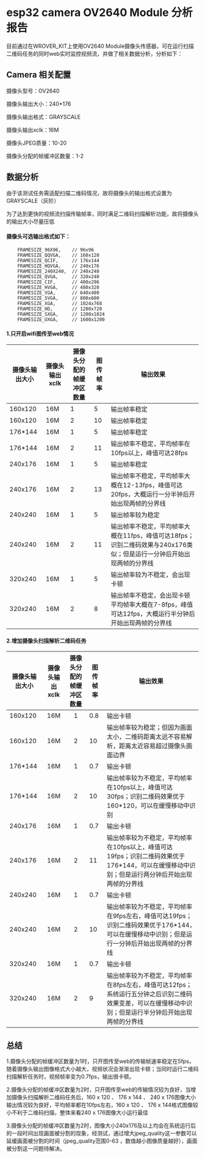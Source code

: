 # esp32 camera OV2640 Module 分析报告

目前通过在WROVER_KIT上使用OV2640 Module摄像头传感器，可在运行扫描二维码任务的同时web实时监控视频流，并做了相关数据分析，分析如下：

## Camera 相关配置

摄像头型号：OV2640

摄像头输出大小：240*176

摄像头输出格式：GRAYSCALE

摄像头输出xclk：16M

摄像头JPEG质量：10-20

摄像头分配的帧缓冲区数量：1-2

## 数据分析

由于该测试任务需适配扫描二维码情况，故将摄像头的输出格式设置为GRAYSCALE（灰阶）

为了达到更快的视频流扫描传输帧率，同时满足二维码扫描解析功能，故将摄像头的输出大小尽量压低

#### 摄像头可选输出格式如下：

```
    FRAMESIZE_96X96,    // 96x96
    FRAMESIZE_QQVGA,    // 160x120
    FRAMESIZE_QCIF,     // 176x144
    FRAMESIZE_HQVGA,    // 240x176
    FRAMESIZE_240X240,  // 240x240
    FRAMESIZE_QVGA,     // 320x240
    FRAMESIZE_CIF,      // 400x296
    FRAMESIZE_HVGA,     // 480x320
    FRAMESIZE_VGA,      // 640x480
    FRAMESIZE_SVGA,     // 800x600
    FRAMESIZE_XGA,      // 1024x768
    FRAMESIZE_HD,       // 1280x720
    FRAMESIZE_SXGA,     // 1280x1024
    FRAMESIZE_UXGA,     // 1600x1200
```

#### 1.只开启wifi图传至web情况

| 摄像头输出大小 | 摄像头输出xclk | 摄像头分配的帧缓冲区数量 | 图传帧率 | 输出效果                                                     |
| -------------- | -------------- | ------------------------ | -------- | ------------------------------------------------------------ |
| 160x120        | 16M            | 1                        | 5        | 输出帧率稳定                                                 |
| 160x120        | 16M            | 2                        | 10       | 输出帧率稳定                                                 |
| 176*144        | 16M            | 1                        | 5        | 输出帧率稳定                                                 |
| 176*144        | 16M            | 2                        | 11       | 输出帧率不稳定，平均帧率在10fps以上，峰值可达28fps           |
| 240x176        | 16M            | 1                        | 5        | 输出帧率稳定                                                 |
| 240x176        | 16M            | 2                        | 13       | 输出帧率不稳定，平均帧率大概在12-13fps，峰值可达20fps，大概运行一分半钟后开始出现两帧的分界线 |
| 240x240        | 16M            | 1                        | 5        | 输出帧率较为稳定                                             |
| 240x240        | 16M            | 2                        | 11       | 输出帧率不稳定，平均帧率大概在11fps，峰值可达18fps；识别二维码效果与240x176类似；但是运行一分钟后开始出现两帧的分界线 |
| 320x240        | 16M            | 1                        | 5        | 输出帧率较为不稳定，会出现卡顿                               |
| 320x240        | 16M            | 2                        | 8        | 输出帧率不稳定，会出现卡顿平均帧率大概在7-8fps，峰值可达12fps，大概运行半分钟后开始出现两帧的分界线 |

#### 2.增加摄像头扫描解析二维码任务

| 摄像头输出大小 | 摄像头输出xclk | 摄像头分配的帧缓冲区数量 | 图传帧率 | 输出效果                                                     |
| -------------- | :------------: | :----------------------: | -------- | ------------------------------------------------------------ |
| 160x120        |      16M       |            1             | 0.8      | 输出卡顿                                                     |
| 160x120        |      16M       |            2             | 10       | 输出帧率较为稳定；但因为画面太小，二维码距离太远不容易解析，距离太近容易超过摄像头画面边界 |
| 176*144        |      16M       |            1             | 0.7      | 输出卡顿                                                     |
| 176*144        |      16M       |            2             | 10       | 输出帧率较为不稳定，平均帧率在10fps以上，峰值可达30fps；识别二维码效果优于160*120，可以在缓慢移动中识别 |
| 240x176        |      16M       |            1             | 0.7      | 输出卡顿                                                     |
| 240x176        |      16M       |            2             | 11       | 输出帧率较为不稳定，平均帧率在10fps以上，峰值可达19fps；识别二维码效果优于176*144，可以在缓慢移动中识别；但是运行两分钟后开始出现两帧的分界线 |
| 240x240        |      16M       |            1             | 0.7      | 输出卡顿                                                     |
| 240x240        |      16M       |            2             | 10       | 输出帧率较为不稳定，平均帧率在9fps左右，峰值可达19fps；识别二维码效果优于176*144，可以在缓慢移动中识别；但是运行一分钟后开始出现两帧的分界线 |
| 320x240        |      16M       |            1             | 0.7      | 输出卡顿                                                     |
| 320x240        |      16M       |            2             | 9        | 输出帧率较为不稳定，平均帧率在8fps左右，峰值可达12fps；系统运行五分钟之后识别二维码效果变差，可以在缓慢移动中识别；但是运行半分钟后开始出现两帧的分界线 |

## 总结

1.摄像头分配的帧缓冲区数量为1时，只开图传至web的传输帧速率稳定在5fps，随着摄像头输出图像格式大小越大，视频状况会渐渐出现卡顿；当同时运行二维码扫描解析任务时，视频帧率变为0.7fps，输出很卡顿。

2.摄像头分配的帧缓冲区数量为2时，只开图传至web的传输情况较为良好，当增加摄像头扫描解析二维码任务后，160 x 120 、 176 x 144 、 240 x 176图像大小输出情况较为良好，平均帧率都在10fps左右，160 x 120 、 176 x 144格式图像较小不利于二维码扫描，整体来看240 x 176图像大小运行最佳

3.摄像头分配的帧缓冲区数量为2时，图像大小240x176及以上均会在系统运行后的一段时间出现画面被分割的现象，经测试，通过增大jpeg_quality这一参数可以延缓画面被分割的时间（jpeg_quality范围0-63 ，数值越小图像质量越好），画面被分割这一问题待解决。